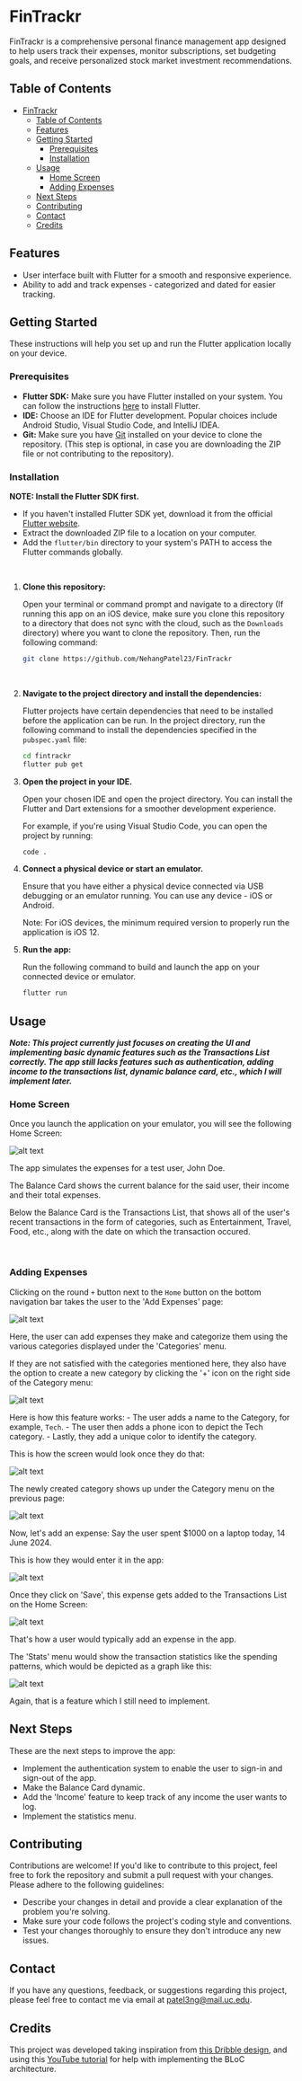 # FinTrackr

FinTrackr is a comprehensive personal finance management app designed to help users track their expenses, monitor subscriptions, set budgeting goals, and receive personalized stock market investment recommendations.

## Table of Contents

- [FinTrackr](#fintrackr)
  - [Table of Contents](#table-of-contents)
  - [Features](#features)
  - [Getting Started](#getting-started)
    - [Prerequisites](#prerequisites)
    - [Installation](#installation)
  - [Usage](#usage)
    - [Home Screen](#home-screen)
    - [Adding Expenses](#adding-expenses)
  - [Next Steps](#next-steps)
  - [Contributing](#contributing)
  - [Contact](#contact)
  - [Credits](#credits)

## Features

- User interface built with Flutter for a smooth and responsive experience.
- Ability to add and track expenses - categorized and dated for easier tracking.

## Getting Started

These instructions will help you set up and run the Flutter application locally on your device.

### Prerequisites

- **Flutter SDK:** Make sure you have Flutter installed on your system. You can follow the
  instructions [here](https://flutter.dev/docs/get-started/install) to install Flutter.
- **IDE:** Choose an IDE for Flutter development. Popular choices include Android Studio, Visual
  Studio Code, and IntelliJ IDEA.
- **Git:** Make sure you have [Git](https://git-scm.com/) installed on your device to clone the
  repository. (This step is optional, in case you are downloading the ZIP file or not contributing
  to the repository).

### Installation

**NOTE: Install the Flutter SDK first.**

- If you haven't installed Flutter SDK yet, download it from the
  official [Flutter website](https://docs.flutter.dev/get-started/install).
- Extract the downloaded ZIP file to a location on your computer.
- Add the ```flutter/bin``` directory to your system's PATH to      access the Flutter commands globally.

<br>

1. **Clone this repository:**

    Open your terminal or command prompt and navigate to a directory (If running this app on an iOS device, make sure you clone this repository to a directory that does not sync with the cloud, such as the ```Downloads``` directory) where you want to clone the
    repository. Then, run the following command:

   ```bash
   git clone https://github.com/NehangPatel23/FinTrackr
   ```

<br>

2. **Navigate to the project directory and install the dependencies:**

    Flutter projects have certain dependencies that need to be installed before the application can be
    run. In the project directory, run the following command to install the dependencies specified in
    the ```pubspec.yaml``` file:

    ```bash
    cd fintrackr
    flutter pub get
    ```

2. **Open the project in your IDE.**

    Open your chosen IDE and open the project directory. You can install the Flutter and Dart extensions
    for a smoother development experience.

    For example, if you're using Visual Studio Code, you can open the project by running:

    ```bash
    code .
    ```

3. **Connect a physical device or start an emulator.**

    Ensure that you have either a physical device connected via USB debugging or an emulator running. You can use any device - iOS or Android.

    Note: For iOS devices, the minimum required version to properly run the application is iOS 12.

4. **Run the app:**

    Run the following command to build and launch the app on your connected device or emulator.

    ```bash
    flutter run
    ```

## Usage

***Note: This project currently just focuses on creating the UI and implementing basic dynamic features such as the Transactions List correctly. The app still lacks features such as authentication, adding income to the transactions list, dynamic balance card, etc., which I will implement later.***

### Home Screen

Once you launch the application on your emulator, you will see the following Home Screen:

![alt text](assets/home_screen.png)

The app simulates the expenses for a test user, John Doe.

The Balance Card shows the current balance for the said user, their income and their total expenses.

Below the Balance Card is the Transactions List, that shows all of the user's recent transactions in the form of categories, such as Entertainment, Travel, Food, etc., along with the date on which the transaction occured.

<br>

### Adding Expenses

Clicking on the round ```+``` button next to the ```Home``` button on the bottom navigation bar takes the user to the 'Add Expenses' page:

![alt text](assets/add_expense.png)

Here, the user can add expenses they make and categorize them using the various categories displayed under the 'Categories' menu.

If they are not satisfied with the categories mentioned here, they also have the option to create a new category by clicking the '+' icon on the right side of the Category menu:

![alt text](assets/add_category_incomplete.png)

Here is how this feature works:
    - The user adds a name to the Category, for example, ```Tech```.
    - The user then adds a phone icon to depict the Tech category.
    - Lastly, they add a unique color to identify the category.

This is how the screen would look once they do that:

![alt text](assets/add_category_completed.png)

The newly created category shows up under the Category menu on the previous page:

![alt text](assets/category_menu_new.png)

Now, let's add an expense: Say the user spent $1000 on a laptop today, 14 June 2024.

This is how they would enter it in the app:

![alt text](assets/add_new_expense.png)

Once they click on 'Save', this expense gets added to the Transactions List on the Home Screen:

![alt text](assets/updated_home_page.png)

That's how a user would typically add an expense in the app.

The 'Stats' menu would show the transaction statistics like the spending patterns, which would be depicted as a graph like this:

![alt text](assets/stats.png)

Again, that is a feature which I still need to implement.

## Next Steps

These are the next steps to improve the app:

- Implement the authentication system to enable the user to sign-in and sign-out of the app.
- Make the Balance Card dynamic.
- Add the 'Income' feature to keep track of any income the user wants to log.
- Implement the statistics menu.

## Contributing

Contributions are welcome! If you'd like to contribute to this project, feel free to fork the
repository and submit a pull request with your changes. Please adhere to the following guidelines:

- Describe your changes in detail and provide a clear explanation of the problem you're solving.
- Make sure your code follows the project's coding style and conventions.
- Test your changes thoroughly to ensure they don't introduce any new issues.

## Contact

If you have any questions, feedback, or suggestions regarding this project, please feel free to
contact me via email at <patel3ng@mail.uc.edu>.

## Credits

This project was developed taking inspiration from [this Dribble design](https://dribbble.com/shots/15560984-Daily-Expense-Tracker), and using this [YouTube tutorial](https://www.youtube.com/watch?v=pyivtUs4ANo) for help with implementing the BLoC architecture.
